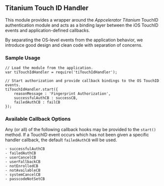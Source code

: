 ## Titanium Touch ID Handler
This module provides a wrapper around the _Appcelerator Titanium_ TouchID authentication module and acts as a binding layer between the iOS TouchID events and application-defined callbacks.

By separating the OS-level events from the application behavior, we introduce good design and clean code with separation of concerns.

### Sample Usage
```
// Load the module from the application.
var tiTouchIdHandler = require('tiTouchIdHandler');

// Start authorization and provide callback bindings to the OS TouchID events.
tiTouchIdHandler.start({
    reasonMessage : 'Fingerprint Authorization',
    successfulAuthCB : successCB,
    failedAuthCB : failCB
});
```

### Available Callback Options
Any (or all) of the following callback hooks may be provided to the `start()` method.
If a TouchID event occurs which has not been given a specific handler callback, the default `failedAuthCB` will be used.
```
- successfulAuthCB
- failedAuthCB
- userCancelCB
- userFallbackCB
- notEnrolledCB
- notAvailableCB
- systemCancelCB
- passcodeNotSetCB
```
